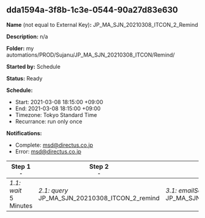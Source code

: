 ## dda1594a-3f8b-1c3e-0544-90a27d83e630

**Name** (not equal to External Key)**:** JP_MA_SJN_20210308_ITCON_2_Remind

**Description:** n/a

**Folder:** my automations/PROD/Sujanu/JP_MA_SJN_20210308_ITCON/Remind/

**Started by:** Schedule

**Status:** Ready

**Schedule:**

* Start: 2021-03-08 18:15:00 +09:00
* End: 2021-03-08 18:15:00 +09:00
* Timezone: Tokyo Standard Time
* Recurrance: run only once

**Notifications:**

* Complete: msd@directus.co.jp
* Error: msd@directus.co.jp

| Step 1<br>_<small>-</small>_ | Step 2<br>_<small>-</small>_ | Step 3<br>_<small>-</small>_ |
| --- | --- | --- |
| _1.1: wait_<br>5 Minutes | _2.1: query_<br>JP_MA_SJN_20210308_ITCON_2_remind | _3.1: emailSend_<br>JP_MA_SJN_20210308_ITCON_2_remind |
